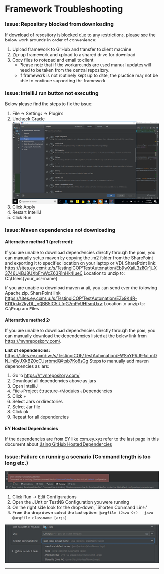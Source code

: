 # Framework Troubleshooting
### Issue: Repository blocked from downloading
If download of repository is blocked due to any restrictions, please see the below work arounds in order of convenience:

1.	Upload framework to GitHub and transfer to client machine
1.	Zip-up framework and upload to a shared drive for download
1.	Copy files to notepad and email to client 
      * Please note that if the workarounds are used manual updates will need to be taken from the central repository. 
      * If framework is not routinely kept up to date, the practice may not be able to continue supporting the framework.

### Issue: IntelliJ run button not executing
Below please find the steps to fix the issue:
1.	File -> Settings -> Plugins
1.	Uncheck Gradle
![issue_uncheck_gradle.png](images/resources/issue_uncheck_gradle.png)
1.	Click Apply
1.	Restart IntelliJ
1.	Click Run
      
### Issue: Maven dependencies not downloading 

#### Alternative method 1 (preferred):
If you are unable to download dependencies directly through the pom, you can manually setup maven by copying the .m2 folder from the SharePoint and exporting it to specified location on your laptop or VDI.
SharePoint link: https://sites.ey.com/:u:/s/TestingiCOP/TestAutomation/EbDwXaiL3zRCr1j_X3746U4BJ8UXbFmWcZ63R1nHk4IueQ
Location to unzip to: C:\Users\{your_username}

If you are unable to download maven at all, you can send over the following Apache.zip.
SharePoint link: https://sites.ey.com/:u:/s/TestingiCOP/TestAutomation/EZo9K4R-KI1DqJn2kyDL_pQBB5IC5IUfqG7mPyUHfsmUxw
Location to unzip to: C:\Program Files

#### Alternative method 2:
If you are unable to download dependencies directly through the pom, you can manually download the dependencies listed at the below link from https://mvnrepository.com/.

**List of dependencies:**
https://sites.ey.com/:w:/s/TestingiCOP/TestAutomation/EWSnYPRJ9RxLmDN_lnByUXkBZ0cOUsrbmdQXtsb7Ko8zGg
Steps to manually add maven dependencies as jars:
1.	Go to https://mvnrepository.com/
1.	Download all dependencies above as jars
1.	Open IntelliJ
1.	File->Project Structure->Modules->Dependencies
1.	Click +
1.	Select Jars or directories
1.	Select Jar file
1.	Click ok
1.	Repeat for all dependencies

#### EY Hosted Dependencies
If the dependencies are from EY like com.ey.xyz refer to the last page in this document about [Using GitHub Hosted Dependencies](Using-a-GitHub-Hosted-Dependency)

### Issue: Failure on running a scenario (Command length is too long etc.)

![Commandline_too_long.JPG](images/resources/Commandline_too_long.JPG)

1. Click Run -> Edit Configurations
2. Open the JUnit or TestNG Configuration you were running
3. On the right side look for the drop-down, 
   `Shorten Command Line:'
4. From the drop down select the last option: `@argfile (Java 9+) - java @argfile classname [args]`

![shorten command line.jpg](images/resources/shorten-command-line.jpg)

***